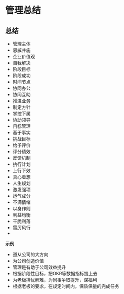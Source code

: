 # 管理总结

## 总结
* 管理主体
* 恩威并施
* 企业价值观
* 自我解决
* 阶段目标
* 阶段成功
* 时间节点
* 协同办公
* 协同互助
* 推进业务
* 制定方针
* 掌控下属
* 协助领导
* 目标管理
* 基于事实
* 挑战目标
* 给予评价
* 评分绩效
* 反馈机制
* 执行计划
* 上行下效
* 真心着想
* 人生规划
* 激发强项
* 运气成分    
* 不满情绪 
* 以身作则
* 利益均衡
* 干脆利落
* 雷厉风行
* 


**示例**

* 遵从公司的大方向
* 为公司创造价值
* 管理是有助于公司效益提升
* 根据阶段性目标，把OKR等数据指标提上去
* 为老板排忧解难，为同事争取提升，谋福利
* 根据老板的要求，在规定时间内，保质保量的完成任务